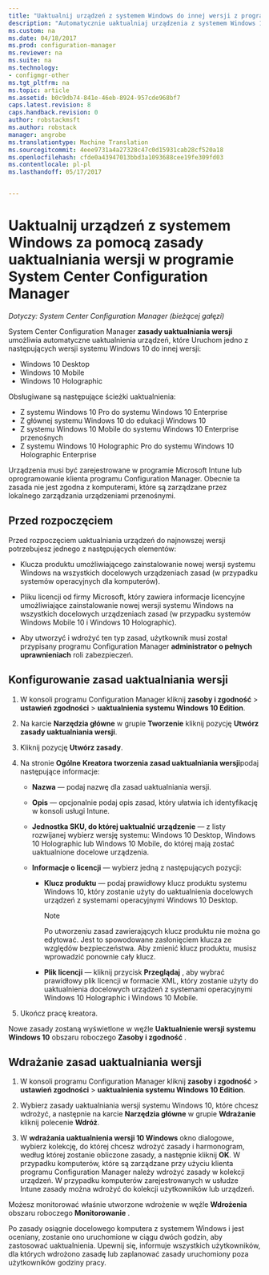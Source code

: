 ```yaml
---
title: "Uaktualnij urządzeń z systemem Windows do innej wersji z programu Configuration Manager | Dokumentacja firmy Microsoft"
description: "Automatycznie uaktualniaj urządzenia z systemem Windows 10 Desktop, Windows 10 Mobile lub Windows 10 Holographic do innej wersji z programu Configuration Manager."
ms.custom: na
ms.date: 04/18/2017
ms.prod: configuration-manager
ms.reviewer: na
ms.suite: na
ms.technology:
- configmgr-other
ms.tgt_pltfrm: na
ms.topic: article
ms.assetid: b0c9db74-841e-46eb-8924-957cde968bf7
caps.latest.revision: 8
caps.handback.revision: 0
author: robstackmsft
ms.author: robstack
manager: angrobe
ms.translationtype: Machine Translation
ms.sourcegitcommit: 4eee9731a4a27328c47c0d15931cab28cf520a18
ms.openlocfilehash: cfde0a43947013bbd3a1093688cee19fe309fd03
ms.contentlocale: pl-pl
ms.lasthandoff: 05/17/2017


---
```


# <a name="upgrade-windows-devices-with-the-edition-upgrade-policy-in-system-center-configuration-manager"></a>Uaktualnij urządzeń z systemem Windows za pomocą zasady uaktualniania wersji w programie System Center Configuration Manager

*Dotyczy: System Center Configuration Manager (bieżącej gałęzi)*


System Center Configuration Manager **zasady uaktualniania wersji** umożliwia automatyczne uaktualnienia urządzeń, które Uruchom jedno z następujących wersji systemu Windows 10 do innej wersji:

- Windows 10 Desktop
- Windows 10 Mobile
- Windows 10 Holographic

Obsługiwane są następujące ścieżki uaktualnienia:

- Z systemu Windows 10 Pro do systemu Windows 10 Enterprise
- Z głównej systemu Windows 10 do edukacji Windows 10
- Z systemu Windows 10 Mobile do systemu Windows 10 Enterprise przenośnych
- Z systemu Windows 10 Holographic Pro do systemu Windows 10 Holographic Enterprise

Urządzenia musi być zarejestrowane w programie Microsoft Intune lub oprogramowanie klienta programu Configuration Manager. Obecnie ta zasada nie jest zgodna z komputerami, które są zarządzane przez lokalnego zarządzania urządzeniami przenośnymi.

## <a name="before-you-start"></a>Przed rozpoczęciem  
 Przed rozpoczęciem uaktualniania urządzeń do najnowszej wersji potrzebujesz jednego z następujących elementów:  

-   Klucza produktu umożliwiającego zainstalowanie nowej wersji systemu Windows na wszystkich docelowych urządzeniach zasad (w przypadku systemów operacyjnych dla komputerów).  

-   Pliku licencji od firmy Microsoft, który zawiera informacje licencyjne umożliwiające zainstalowanie nowej wersji systemu Windows na wszystkich docelowych urządzeniach zasad (w przypadku systemów Windows Mobile 10 i Windows 10 Holographic).

- Aby utworzyć i wdrożyć ten typ zasad, użytkownik musi został przypisany programu Configuration Manager **administrator o pełnych uprawnieniach** roli zabezpieczeń.

## <a name="configure-the-edition-upgrade-policy"></a>Konfigurowanie zasad uaktualniania wersji  

1.  W konsoli programu Configuration Manager kliknij **zasoby i zgodność** > **ustawień zgodności** > **uaktualnienia systemu Windows 10 Edition**.  

3.  Na karcie **Narzędzia główne** w grupie **Tworzenie** kliknij pozycję **Utwórz zasady uaktualniania wersji**.  

4.  Kliknij pozycję **Utwórz zasady**.  

5.  Na stronie **Ogólne** **Kreatora tworzenia zasad uaktualniania wersji**podaj następujące informacje:  

    -   **Nazwa** — podaj nazwę dla zasad uaktualniania wersji.  

    -   **Opis** — opcjonalnie podaj opis zasad, który ułatwia ich identyfikację w konsoli usługi Intune.  

    -   **Jednostka SKU, do której uaktualnić urządzenie** — z listy rozwijanej wybierz wersję systemu: Windows 10 Desktop, Windows 10 Holographic lub Windows 10 Mobile, do której mają zostać uaktualnione docelowe urządzenia.  

    -   **Informacje o licencji** — wybierz jedną z następujących pozycji:  

        -   **Klucz produktu** — podaj prawidłowy klucz produktu systemu Windows 10, który zostanie użyty do uaktualnienia docelowych urządzeń z systemami operacyjnymi Windows 10 Desktop.  

            > [!NOTE]  
            >  Po utworzeniu zasad zawierających klucz produktu nie można go edytować. Jest to spowodowane zasłonięciem klucza ze względów bezpieczeństwa. Aby zmienić klucz produktu, musisz wprowadzić ponownie cały klucz.  

        -   **Plik licencji** — kliknij przycisk **Przeglądaj** , aby wybrać prawidłowy plik licencji w formacie XML, który zostanie użyty do uaktualnienia docelowych urządzeń z systemami operacyjnymi Windows 10 Holographic i Windows 10 Mobile.  

6.  Ukończ pracę kreatora.  

Nowe zasady zostaną wyświetlone w węźle **Uaktualnienie wersji systemu Windows 10** obszaru roboczego **Zasoby i zgodność** .  

## <a name="deploy-the-edition-upgrade-policy"></a>Wdrażanie zasad uaktualniania wersji  

1.  W konsoli programu Configuration Manager kliknij **zasoby i zgodność** > **ustawień zgodności** > **uaktualnienia systemu Windows 10 Edition**.  

3.  Wybierz zasady uaktualniania wersji systemu Windows 10, które chcesz wdrożyć, a następnie na karcie **Narzędzia główne** w grupie **Wdrażanie** kliknij polecenie **Wdróż**.  

4.  W **wdrażania uaktualnienia wersji 10 Windows** okno dialogowe, wybierz kolekcję, do której chcesz wdrożyć zasady i harmonogram, według której zostanie obliczone zasady, a następnie kliknij **OK**. W przypadku komputerów, które są zarządzane przy użyciu klienta programu Configuration Manager należy wdrożyć zasady w kolekcji urządzeń. W przypadku komputerów zarejestrowanych w usłudze Intune zasady można wdrożyć do kolekcji użytkowników lub urządzeń. 

Możesz monitorować właśnie utworzone wdrożenie w węźle **Wdrożenia** obszaru roboczego **Monitorowanie** .  

 Po zasady osiągnie docelowego komputera z systemem Windows i jest oceniany, zostanie ono uruchomione w ciągu dwóch godzin, aby zastosować uaktualnienia. Upewnij się, informuje wszystkich użytkowników, dla których wdrożono zasadę lub zaplanować zasady uruchomiony poza użytkowników godziny pracy.

